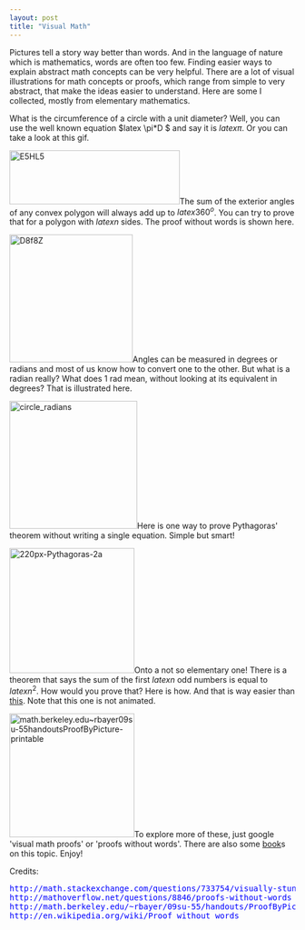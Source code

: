 ```yaml
---
layout: post
title: "Visual Math"
---
```


Pictures tell a story way better than words. And in the language of nature which is mathematics, words are often too few. Finding easier ways to explain abstract math concepts can be very helpful. There are a lot of visual illustrations for math concepts or proofs, which range from simple to very abstract, that make the ideas easier to understand. Here are some I collected, mostly from elementary mathematics.

What is the circumference of a circle with a unit diameter? Well, you can use the well known equation $latex \pi*D $ and say it is $latex \pi$. Or you can take a look at this gif.

<a href="https://yaredwb.com/wp-content/uploads/2014/04/e5hl5.gif"><img class="size-medium wp-image-109 aligncenter" src="https://yaredwb.com/wp-content/uploads/2014/04/e5hl5.gif?w=300" alt="E5HL5" width="300" height="95" /></a>The sum of the exterior angles of any convex polygon will always add up to $latex 360^o$. You can try to prove that for a polygon with $latex n$ sides. The proof without words is shown here.

<a href="https://yaredwb.com/wp-content/uploads/2014/04/d8f8z.gif"><img class="aligncenter wp-image-116" src="https://yaredwb.com/wp-content/uploads/2014/04/d8f8z.gif?w=289" alt="D8f8Z" width="217" height="225" /></a>Angles can be measured in degrees or radians and most of us know how to convert one to the other. But what is a radian really? What does 1 rad mean, without looking at its equivalent in degrees? That is illustrated here.

<a href="https://yaredwb.com/wp-content/uploads/2014/04/circle_radians.gif"><img class="aligncenter wp-image-136" src="https://yaredwb.com/wp-content/uploads/2014/04/circle_radians.gif?w=300" alt="circle_radians" width="225" height="225" /></a>Here is one way to prove Pythagoras' theorem without writing a single equation. Simple but smart!

<a href="https://yaredwb.com/wp-content/uploads/2014/04/220px-pythagoras-2a.gif"><img class="aligncenter wp-image-123 size-full" src="https://yaredwb.com/wp-content/uploads/2014/04/220px-pythagoras-2a.gif" alt="220px-Pythagoras-2a" width="220" height="220" /></a>Onto a not so elementary one! There is a theorem that says the sum of the first $latex n$ odd numbers is equal to $latex n^2$. How would you prove that? Here is how. And that is way easier than <a title="Odd number theorem" href="http://www.proofwiki.org/wiki/Odd_Number_Theorem" target="_blank" rel="noopener noreferrer">this</a>. Note that this one is not animated.

<a href="https://yaredwb.com/wp-content/uploads/2014/04/math-berkeley-edurbayer09su-55handoutsproofbypicture-printable.png"><img class="aligncenter wp-image-130" src="https://yaredwb.com/wp-content/uploads/2014/04/math-berkeley-edurbayer09su-55handoutsproofbypicture-printable.png" alt="math.berkeley.edu~rbayer09su-55handoutsProofByPicture-printable" width="220" height="218" /></a>To explore more of these, just google 'visual math proofs' or 'proofs without words'. There are also some <a title="Proofs without Words" href="http://www.amazon.com/Proofs-without-Words-Exercises-Classroom/dp/0883857006" target="_blank" rel="noopener noreferrer">book</a>s on this topic. Enjoy!

Credits:
<pre><span style="color:#0000ff;">http://math.stackexchange.com/questions/733754/visually-stunning-math-concepts-which-are-easy-to-explain
http://mathoverflow.net/questions/8846/proofs-without-words
http://math.berkeley.edu/~rbayer/09su-55/handouts/ProofByPicture-printable.pdf
http://en.wikipedia.org/wiki/Proof_without_words</span></pre>
